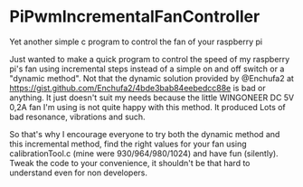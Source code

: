 # PiPwmIncrementalFanController
Yet another simple c program to control the fan of your raspberry pi

Just wanted to make a quick program to control the speed of my raspberry pi's fan using incremental steps instead of a simple on and off switch or a "dynamic method". Not that the dynamic solution provided by @Enchufa2 at https://gist.github.com/Enchufa2/4bde3bab84eebedcc88e is bad or anything. It just doesn't suit my needs because the little WINGONEER DC 5V 0,2A fan I'm using is not quite happy with this method. It produced Lots of bad resonance, vibrations and such. 

So that's why I encourage everyone to try both the dynamic method and this incremental method, find the right values for your fan using calibrationTool.c (mine were 930/964/980/1024) and have fun (silently). Tweak the code to your convenience, it shouldn't be that hard to understand even for non developers. 
